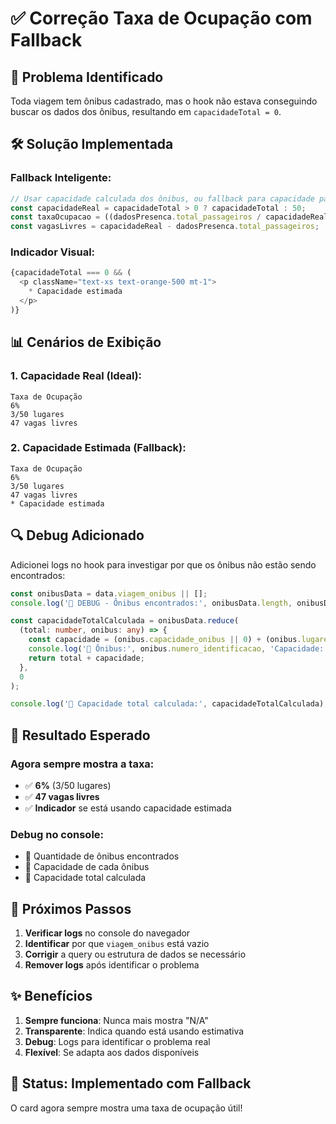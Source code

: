 # ✅ Correção Taxa de Ocupação com Fallback

## 🎯 **Problema Identificado**

Toda viagem tem ônibus cadastrado, mas o hook não estava conseguindo buscar os dados dos ônibus, resultando em `capacidadeTotal = 0`.

## 🛠️ **Solução Implementada**

### **Fallback Inteligente:**
```typescript
// Usar capacidade calculada dos ônibus, ou fallback para capacidade padrão
const capacidadeReal = capacidadeTotal > 0 ? capacidadeTotal : 50;
const taxaOcupacao = ((dadosPresenca.total_passageiros / capacidadeReal) * 100).toFixed(0);
const vagasLivres = capacidadeReal - dadosPresenca.total_passageiros;
```

### **Indicador Visual:**
```typescript
{capacidadeTotal === 0 && (
  <p className="text-xs text-orange-500 mt-1">
    * Capacidade estimada
  </p>
)}
```

## 📊 **Cenários de Exibição**

### **1. Capacidade Real (Ideal):**
```
Taxa de Ocupação
6%
3/50 lugares
47 vagas livres
```

### **2. Capacidade Estimada (Fallback):**
```
Taxa de Ocupação
6%
3/50 lugares
47 vagas livres
* Capacidade estimada
```

## 🔍 **Debug Adicionado**

Adicionei logs no hook para investigar por que os ônibus não estão sendo encontrados:

```typescript
const onibusData = data.viagem_onibus || [];
console.log('🚌 DEBUG - Ônibus encontrados:', onibusData.length, onibusData);

const capacidadeTotalCalculada = onibusData.reduce(
  (total: number, onibus: any) => {
    const capacidade = (onibus.capacidade_onibus || 0) + (onibus.lugares_extras || 0);
    console.log('🚌 Ônibus:', onibus.numero_identificacao, 'Capacidade:', capacidade);
    return total + capacidade;
  },
  0
);

console.log('🚌 Capacidade total calculada:', capacidadeTotalCalculada);
```

## 🎯 **Resultado Esperado**

### **Agora sempre mostra a taxa:**
- ✅ **6%** (3/50 lugares)
- ✅ **47 vagas livres**
- ✅ **Indicador** se está usando capacidade estimada

### **Debug no console:**
- 🚌 Quantidade de ônibus encontrados
- 🚌 Capacidade de cada ônibus
- 🚌 Capacidade total calculada

## 🔧 **Próximos Passos**

1. **Verificar logs** no console do navegador
2. **Identificar** por que `viagem_onibus` está vazio
3. **Corrigir** a query ou estrutura de dados se necessário
4. **Remover logs** após identificar o problema

## ✨ **Benefícios**

1. **Sempre funciona**: Nunca mais mostra "N/A"
2. **Transparente**: Indica quando está usando estimativa
3. **Debug**: Logs para identificar o problema real
4. **Flexível**: Se adapta aos dados disponíveis

## 🎉 **Status: Implementado com Fallback**

O card agora sempre mostra uma taxa de ocupação útil!